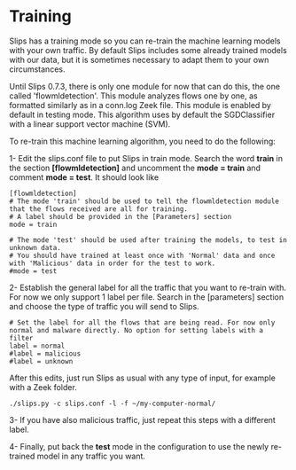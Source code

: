 # Training

Slips has a training mode so you can re-train the machine learning models with your own traffic. By default Slips includes some already trained models with our data, but it is sometimes necessary to adapt them to your own circumstances.

Until Slips 0.7.3, there is only one module for now that can do this, the one called 'flowmldetection'. This module analyzes flows one by one, as formatted similarly as in a conn.log Zeek file.
This module is enabled by default in testing mode. This algorithm uses by default the SGDClassifier with a linear support vector machine (SVM).

To re-train this machine learning algorithm, you need to do the following:

1- Edit the slips.conf file to put Slips in train mode. Search the word __train__ in the section __[flowmldetection]__ and uncomment the __mode = train__ and comment __mode = test__. It should look like
    
    [flowmldetection]
    # The mode 'train' should be used to tell the flowmldetection module that the flows received are all for training.
    # A label should be provided in the [Parameters] section
    mode = train
    
    # The mode 'test' should be used after training the models, to test in unknown data.
    # You should have trained at least once with 'Normal' data and once with 'Malicious' data in order for the test to work.
    #mode = test

2- Establish the general label for all the traffic that you want to re-train with. For now we only support 1 label per file. Search in the [parameters] section and choose the type of traffic you will send to Slips.
    
    # Set the label for all the flows that are being read. For now only normal and malware directly. No option for setting labels with a filter
    label = normal
    #label = malicious
    #label = unknown

After this edits, just run Slips as usual with any type of input, for example with a Zeek folder.

    ./slips.py -c slips.conf -l -f ~/my-computer-normal/

3- If you have also malicious traffic, just repeat this steps with a different label.


4- Finally, put back the __test__ mode in the configuration to use the newly re-trained model in any traffic you want.
